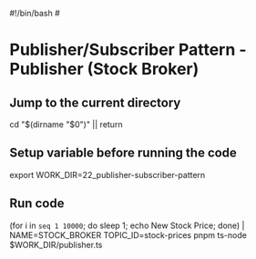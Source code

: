 #!/bin/bash # <!-- markdownlint-disable-line MD018 MD041 -->

# Publisher/Subscriber Pattern - Publisher (Stock Broker)

## Jump to the current directory

cd "$(dirname "$0")" || return

## Setup variable before running the code

export WORK_DIR=22_publisher-subscriber-pattern

## Run code

(for i in `seq 1 10000`; do sleep 1; echo New Stock Price; done) | NAME=STOCK_BROKER TOPIC_ID=stock-prices pnpm ts-node $WORK_DIR/publisher.ts

